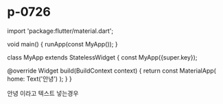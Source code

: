 # p-0726

import 'package:flutter/material.dart';

void main() {
  runApp(const MyApp());
}

class MyApp extends StatelessWidget {
  const MyApp({super.key});

  @override
  Widget build(BuildContext context) {
    return const MaterialApp(
      home: Text('안녕')
    );
  }
}

안녕 이라고 텍스트 넣는경우
